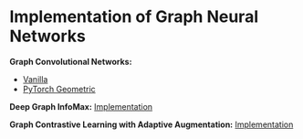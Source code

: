 # Implementation of Graph Neural Networks

**Graph Convolutional Networks:**
- [Vanilla](https://github.com/OktarianTB/gnn-implementations/blob/master/GCN_Vanilla.ipynb)
- [PyTorch Geometric](https://github.com/OktarianTB/gnn-implementations/blob/master/GCN_Pyg.ipynb)

**Deep Graph InfoMax:** [Implementation](https://github.com/OktarianTB/gnn-implementations/blob/master/Deep_Graph_InfoMax.ipynb)

**Graph Contrastive Learning with Adaptive Augmentation:** [Implementation](https://github.com/OktarianTB/gnn-implementations/blob/master/Graph_Contrastive_Learning_with_Adaptive_Augmentation.ipynb)
